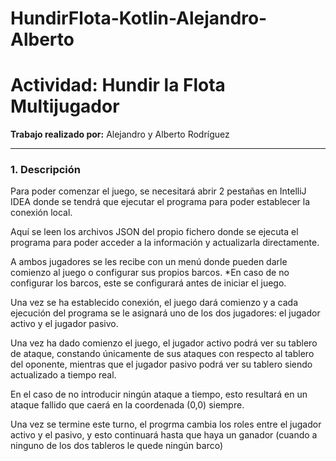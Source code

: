 # HundirFlota-Kotlin-Alejandro-Alberto

# Actividad: Hundir la Flota Multijugador

**Trabajo realizado por:** Alejandro y Alberto Rodríguez

---

### 1. Descripción

Para poder comenzar el juego, se necesitará abrir 2 pestañas en IntelliJ IDEA
donde se tendrá que ejecutar el programa para poder establecer la conexión local.

Aquí se leen los archivos JSON del propio fichero donde se ejecuta el programa para poder acceder a la información
y actualizarla directamente.

A ambos jugadores se les recibe con un menú donde pueden darle comienzo al juego o configurar sus propios
barcos. *En caso de no configurar los barcos, este se configurará antes de iniciar el juego.

Una vez se ha establecido conexión, el juego dará comienzo y a cada ejecución del programa
se le asignará uno de los dos jugadores: el jugador activo y el jugador pasivo.

Una vez ha dado comienzo el juego, el jugador activo podrá ver su tablero de ataque, constando únicamente
de sus ataques con respecto al tablero del oponente, mientras que el jugador pasivo podrá ver su tablero 
siendo actualizado a tiempo real.

En el caso de no introducir ningún ataque a tiempo, esto resultará en un ataque fallido que caerá en la coordenada
(0,0) siempre.

Una vez se termine este turno, el progrma cambia los roles entre el jugador activo y el pasivo, y esto
continuará hasta que haya un ganador (cuando a ninguno de los dos tableros le quede ningún barco)